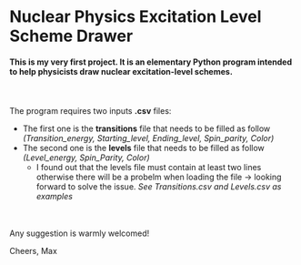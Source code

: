 # Nuclear Physics Excitation Level Scheme Drawer

#### This is my very first project. It is an elementary Python program intended to help physicists draw nuclear excitation-level schemes.
\
\
The program requires two inputs **.csv** files:

- The first one is the **transitions** file that needs to be filled as follow *(Transition_energy, Starting_level, Ending_level, Spin_parity, Color)*
- The second one is the **levels** file that needs to be filled as follow *(Level_energy, Spin_Parity, Color)*
    - I found out that the levels file must contain at least two lines otherwise there will be a probelm when loading the file -> looking forward to solve the issue.
   *See Transitions.csv and Levels.csv as examples*

\
\
Any suggestion is warmly welcomed!

Cheers,
Max
